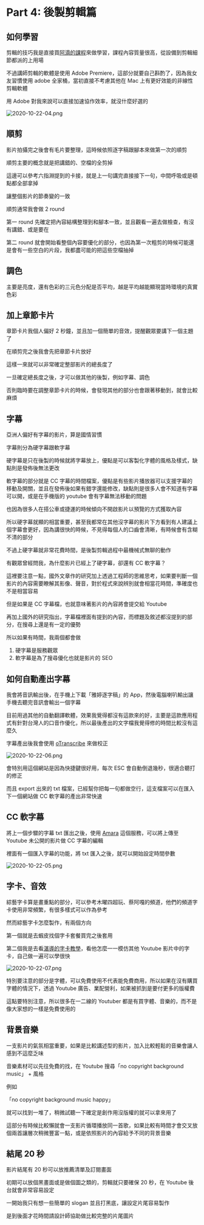 # Part 4: 後製剪輯篇

## 如何學習

剪輯的技巧我是直接買[阿滴的課程](https://hahow.in/courses/5c2465d940e6990020778531)來做學習，課程內容質量很高，從設備到剪輯細節都派的上用場

不過講師剪輯的軟體是使用 Adobe Premiere，這部分就要自己斟酌了，因為我女友習慣使用 adobe 全家桶，當初直接不考慮其他在 Mac 上有更好效能的非線性剪輯軟體

用 Adobe 對我來說可以直接加速協作效率，就沒什麼好選的

![2020-10-22-04.png](https://img.niclin.tw/2020-10-22-04.png)

## 順剪

影片拍攝完之後會有毛片要整理，這時候依照逐字稿跟腳本來做第一次的順剪

順剪主要的概念就是把講錯的、空檔的全剪掉

這邊可以參考六指淵提到的卡接，就是上一句講完直接接下一句，中間呼吸或是頓點都全部拿掉

讓整個影片的節奏變的一致

順剪通常我會做 2 round

第一 round 先確定把內容結構整理到和腳本一致，並且觀看一遍去做檢查，有沒有講錯、或是要在

第二 round 就會開始看整個內容要優化的部分，也因為第一次粗剪的時候可能還是會有一些空白的片段，我都盡可能的把這些空檔抽掉

## 調色

主要是亮度，還有色彩的三元色分配是否平均，越是平均越能顯現當時環境的真實色彩

## 加上章節卡片

章節卡片我個人偏好 2 秒鐘，並且加一個簡單的音效，提醒觀眾要講下一個主題了

在順剪完之後我會先把章節卡片放好

這樣一來就可以非常確定整部影片的總長度了

一旦確定總長度之後，才可以做其他的後製，例如字幕、調色

否則臨時要在調整章節卡片的時候，會發現其他的部分也會跟著移動到，就會比較麻煩

## 字幕

亞洲人偏好有字幕的影片，算是國情習慣

字幕則分為硬字幕跟軟字幕

硬字幕是只在後製的時候就將字幕放上，優點是可以客製化字體的風格及樣式，缺點則是發佈後無法更改

軟字幕的部分就是 CC 字幕的時間檔案，優點是有些影片播放器可以支援字幕的移動及開關，並且在發佈後如果有錯字還能修改，缺點則是很多人會不知道有字幕可以開，或是在手機版的 youtube 會有字幕無法移動的問題

也因為很多人在搭公車或捷運的時候傾向不開啟影片以預覽的方式獲取內容

所以硬字幕就顯的相當重要，甚至我都常在其他沒字幕的影片下方看到有人建議上個字幕會更好，因為講很快的時候，不見得每個人的口齒會清晰，有時候會有含糊不清的部分

不過上硬字幕就非常花費時間，是後製剪輯過程中最機械式無聊的動作

有觀眾曾經問我，為什麼影片已經上了硬字幕，卻還有 CC 軟字幕？

這裡要注意一點，國外文章作的研究加上透過工程師的思維思考，如果要判斷一個影片的內容需要瞭解其影像、聲音，對於程式來說辨別就會相當花時間，準確度也不是相當容易

但是如果是 CC 字幕檔，也就意味著影片的內容將會提交給 Youtube

再加上國外的研究指出，字幕檔裡面有提到的內容，而標題及敘述都沒提到的部分，在搜尋上還是有一定的優勢

所以如果有時間，我兩個都會做

1. 硬字幕是服務觀眾
2. 軟字幕是為了搜尋優化也就是影片的 SEO

## 如何自動產出字幕

我會將音訊輸出後，在手機上下載「雅婷逐字稿」的 App，然後電腦喇叭輸出讓手機去聽完音訊會輸出一個字幕

目前用過其他的自動翻譯軟體，效果我覺得都沒有這款來的好，主要是這款應用程式有針對台灣人的口音作優化，所以最後產出的文字檔我覺得修的時間比較沒有這麼久

字幕產出後我會使用 [oTranscribe](https://otranscribe.com/) 來做校正

![2020-10-22-06.png](https://img.niclin.tw/2020-10-22-06.png)

會特別用這個網站是因為快捷鍵很好用，每次 ESC 會自動倒退幾秒，很適合聽打的修正

而且 export 出來的 txt 檔案，已經幫你把每一句都做空行，這支檔案可以在匯入下一個網站做 CC 軟字幕的產出非常快速

## CC 軟字幕

將上一個步驟的字幕 txt 匯出之後，使用 [Amara](https://amara.org/) 這個服務，可以將上傳至 Youtube 未公開的影片做 CC 字幕的編輯

裡面有一個匯入字幕的功能，將 txt 匯入之後，就可以開始設定時間參數

![2020-10-22-05.png](https://img.niclin.tw/2020-10-22-05.png)

## 字卡、音效

綜藝字卡算是畫重點的部分，可以參考木曜四超玩、蔡阿嘎的頻道，他們的頻道字卡使用非常頻繁，有很多樣式可以作為參考

然而綜藝字卡怎麼製作，有兩個方向

第一個就是去蝦皮找個字卡套餐買完之後套用

第二個我是去看[湛導的字卡教學](https://youtu.be/FwcDLta7UH8)，看他怎麼一一模仿其他 Youtube 影片中的字卡，自己做一遍可以學很快

![2020-10-22-07.png](https://img.niclin.tw/2020-10-22-07.png)

特別要注意的部分是字體，可以免費使用不代表能免費商用，所以如果在沒有購買字體的情況下，透過 Youtube 廣告、業配營利，如果被抓到是要付更多的版權費

這點要特別注意，所以很多在一二線的 Youtuber 都是有買字體、音樂的，而不是像大家想的一樣是免費使用的

## 背景音樂

一支影片的氣氛相當重要，如果是比較講述型的影片，加入比較輕鬆的音樂會讓人感到不這麼乏味

音樂素材可以先往免費的找，在 Youtube 搜尋「no copyright background music」 + 風格

例如

「no copyright background music happy」

就可以找到一堆了，稍微試聽一下確定是創作用沒版權的就可以拿來用了

這部分有時候比較懶就會一支影片循環播放同一首歌，如果比較有時間才會交叉放個兩首讓層次稍微豐富一點，或是依照影片的內容給予不同的背景音樂

## 結尾 20 秒

影片結尾有 20 秒可以放推薦清單及訂閱畫面

初期可以放個黑畫面或是做個圖之類的，剪輯就只要確保 20 秒，在 Youtube 後台就會非常容易設定

一開始我只有想一些簡單的 slogan 並且打黑底，讓設定片尾容易製作

是到後面才花時間請設計師協助做比較完整的片尾圖片
